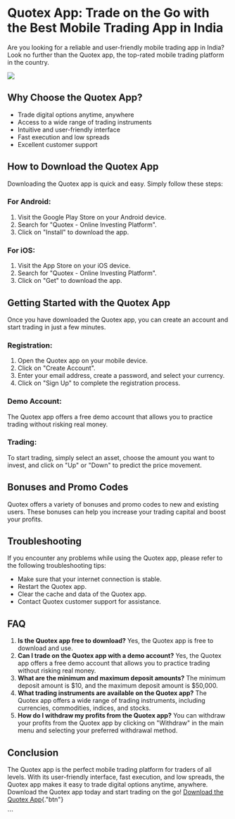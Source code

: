 # Quotex App: Trade on the Go with the Best Mobile Trading App in India

Are you looking for a reliable and user-friendly mobile trading app in
India? Look no further than the Quotex app, the top-rated mobile trading
platform in the country.

[![](https://static.quotex.io/files/10_en/300_250.jpg)](https://traff.sbs/brokerqxlid)

## Why Choose the Quotex App?

-   Trade digital options anytime, anywhere
-   Access to a wide range of trading instruments
-   Intuitive and user-friendly interface
-   Fast execution and low spreads
-   Excellent customer support

## How to Download the Quotex App

Downloading the Quotex app is quick and easy. Simply follow these steps:

### For Android:

1.  Visit the Google Play Store on your Android device.
2.  Search for "Quotex - Online Investing Platform".
3.  Click on "Install" to download the app.

### For iOS:

1.  Visit the App Store on your iOS device.
2.  Search for "Quotex - Online Investing Platform".
3.  Click on "Get" to download the app.

## Getting Started with the Quotex App

Once you have downloaded the Quotex app, you can create an account and
start trading in just a few minutes.

### Registration:

1.  Open the Quotex app on your mobile device.
2.  Click on "Create Account".
3.  Enter your email address, create a password, and select your
    currency.
4.  Click on "Sign Up" to complete the registration process.

### Demo Account:

The Quotex app offers a free demo account that allows you to practice
trading without risking real money.

### Trading:

To start trading, simply select an asset, choose the amount you want to
invest, and click on "Up" or "Down" to predict the price
movement.

## Bonuses and Promo Codes

Quotex offers a variety of bonuses and promo codes to new and existing
users. These bonuses can help you increase your trading capital and
boost your profits.

## Troubleshooting

If you encounter any problems while using the Quotex app, please refer
to the following troubleshooting tips:

-   Make sure that your internet connection is stable.
-   Restart the Quotex app.
-   Clear the cache and data of the Quotex app.
-   Contact Quotex customer support for assistance.

## FAQ

1.  **Is the Quotex app free to download?** Yes, the Quotex app is free
    to download and use.
2.  **Can I trade on the Quotex app with a demo account?** Yes, the
    Quotex app offers a free demo account that allows you to practice
    trading without risking real money.
3.  **What are the minimum and maximum deposit amounts?** The minimum
    deposit amount is \$10, and the maximum deposit amount is \$50,000.
4.  **What trading instruments are available on the Quotex app?** The
    Quotex app offers a wide range of trading instruments, including
    currencies, commodities, indices, and stocks.
5.  **How do I withdraw my profits from the Quotex app?** You can
    withdraw your profits from the Quotex app by clicking on
    "Withdraw" in the main menu and selecting your preferred
    withdrawal method.

## Conclusion

The Quotex app is the perfect mobile trading platform for traders of all
levels. With its user-friendly interface, fast execution, and low
spreads, the Quotex app makes it easy to trade digital options anytime,
anywhere. Download the Quotex app today and start trading on the go!
[Download the Quotex
App](\%22https://traff.sbs/quotexonelink\%22){."btn"}

\`\`\`


